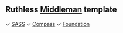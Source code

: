 ## Ruthless [Middleman](http://middlemanapp.com/) template

✓ [SASS](http://sass-lang.com/)
✓ [Compass](http://compass-style.org/)
✓ [Foundation](http://foundation.zurb.com/)